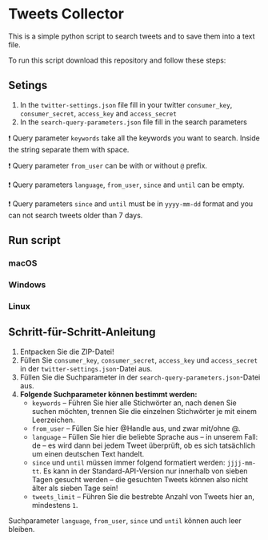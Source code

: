 # Tweets Collector

This is a simple python script to search tweets and to save them into a text file.

To run this script download this repository and follow these steps:

## Setings

1. In the `twitter-settings.json` file fill in your twitter `consumer_key`, `consumer_secret`, `access_key` and `access_secret`
2. In the `search-query-parameters.json` file fill in the search parameters

❗️ Query parameter `keywords` take all the keywords you want to search. Inside the string separate them with space.

❗️ Query parameter `from_user` can be with or without `@` prefix.

❗️ Query parameters `language`, `from_user`, `since` and `until` can be empty.

❗️ Query parameters `since` and `until` must be in `yyyy-mm-dd` format and you can not search tweets older than 7 days.

## Run script

### macOS

### Windows

### Linux

## Schritt-für-Schritt-Anleitung
1. Entpacken Sie die ZIP-Datei!
2. Füllen Sie `consumer_key`, `consumer_secret`, `access_key` und `access_secret` in der `twitter-settings.json`-Datei aus.
3. Füllen Sie die Suchparameter in der `search-query-parameters.json`-Datei aus.
4. **Folgende Suchparameter können bestimmt werden:**
    - `keywords` – Führen Sie hier alle Stichwörter an, nach denen Sie suchen möchten, trennen Sie die einzelnen Stichwörter je mit einem Leerzeichen.
    - `from_user` – Füllen Sie hier @Handle aus, und zwar mit/ohne @.
    - `language` – Füllen Sie hier die beliebte Sprache aus – in unserem Fall: de – es wird dann bei jedem Tweet überprüft, ob es sich tatsächlich um einen deutschen Text handelt.
    - `since` und `until` müssen immer folgend formatiert werden: `jjjj-mm-tt`. Es kann in der Standard-API-Version nur innerhalb von sieben Tagen gesucht werden – die gesuchten Tweets können also nicht älter als sieben Tage sein!
    - `tweets_limit` – Führen Sie die bestrebte Anzahl von Tweets hier an, mindestens `1`.

Suchparameter `language`, `from_user`, `since` und `until` können auch leer bleiben.
